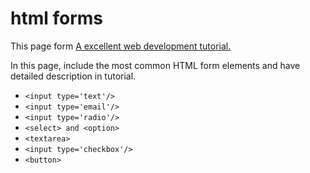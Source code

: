 # html forms
This page form [A excellent web development tutorial.](https://internetingishard.com/html-and-css/forms/)

In this page, include the most common HTML form elements and have detailed description in tutorial.

* `<input type='text'/>`
* `<input type='email'/>`
* `<input type='radio'/>`
* `<select> and <option>`
* `<textarea>`
* `<input type='checkbox'/>`
* `<button>`